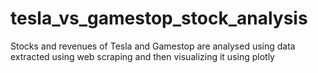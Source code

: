 # tesla_vs_gamestop_stock_analysis
Stocks and revenues of Tesla and Gamestop are analysed using data extracted using web scraping and then visualizing it using plotly
